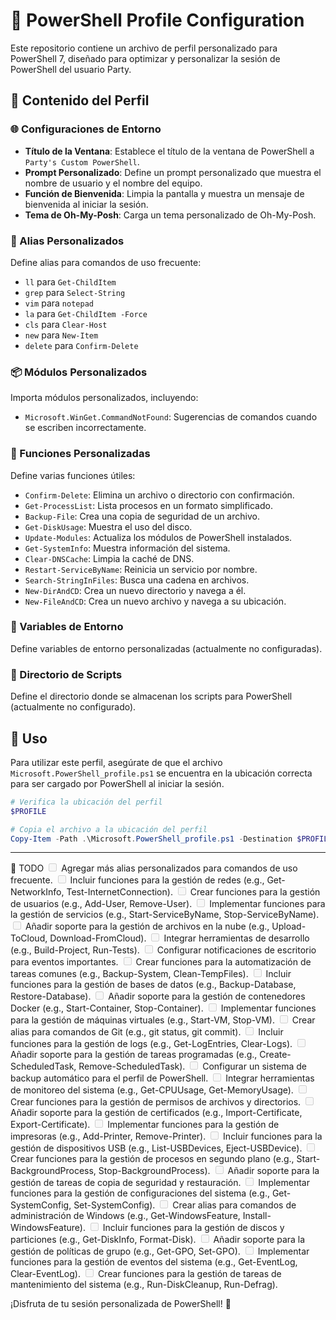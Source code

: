 # 🎨 PowerShell Profile Configuration

Este repositorio contiene un archivo de perfil personalizado para PowerShell 7, diseñado para optimizar y personalizar la sesión de PowerShell del usuario Party.

## 📄 Contenido del Perfil

### 🌐 Configuraciones de Entorno

- **Título de la Ventana**: Establece el título de la ventana de PowerShell a `Party's Custom PowerShell`.
- **Prompt Personalizado**: Define un prompt personalizado que muestra el nombre de usuario y el nombre del equipo.
- **Función de Bienvenida**: Limpia la pantalla y muestra un mensaje de bienvenida al iniciar la sesión.
- **Tema de Oh-My-Posh**: Carga un tema personalizado de Oh-My-Posh.

### 📝 Alias Personalizados

Define alias para comandos de uso frecuente:

- `ll` para `Get-ChildItem`
- `grep` para `Select-String`
- `vim` para `notepad`
- `la` para `Get-ChildItem -Force`
- `cls` para `Clear-Host`
- `new` para `New-Item`
- `delete` para `Confirm-Delete`

### 📦 Módulos Personalizados

Importa módulos personalizados, incluyendo:

- `Microsoft.WinGet.CommandNotFound`: Sugerencias de comandos cuando se escriben incorrectamente.

### 🔧 Funciones Personalizadas

Define varias funciones útiles:

- `Confirm-Delete`: Elimina un archivo o directorio con confirmación.
- `Get-ProcessList`: Lista procesos en un formato simplificado.
- `Backup-File`: Crea una copia de seguridad de un archivo.
- `Get-DiskUsage`: Muestra el uso del disco.
- `Update-Modules`: Actualiza los módulos de PowerShell instalados.
- `Get-SystemInfo`: Muestra información del sistema.
- `Clear-DNSCache`: Limpia la caché de DNS.
- `Restart-ServiceByName`: Reinicia un servicio por nombre.
- `Search-StringInFiles`: Busca una cadena en archivos.
- `New-DirAndCD`: Crea un nuevo directorio y navega a él.
- `New-FileAndCD`: Crea un nuevo archivo y navega a su ubicación.

### 🌱 Variables de Entorno

Define variables de entorno personalizadas (actualmente no configuradas).

### 📂 Directorio de Scripts

Define el directorio donde se almacenan los scripts para PowerShell (actualmente no configurado).

## 🚀 Uso

Para utilizar este perfil, asegúrate de que el archivo `Microsoft.PowerShell_profile.ps1` se encuentra en la ubicación correcta para ser cargado por PowerShell al iniciar la sesión.

```powershell
# Verifica la ubicación del perfil
$PROFILE

# Copia el archivo a la ubicación del perfil
Copy-Item -Path .\Microsoft.PowerShell_profile.ps1 -Destination $PROFILE
```
---
📝 TODO
<input disabled="" type="checkbox"> Agregar más alias personalizados para comandos de uso frecuente.
<input disabled="" type="checkbox"> Incluir funciones para la gestión de redes (e.g., Get-NetworkInfo, Test-InternetConnection).
<input disabled="" type="checkbox"> Crear funciones para la gestión de usuarios (e.g., Add-User, Remove-User).
<input disabled="" type="checkbox"> Implementar funciones para la gestión de servicios (e.g., Start-ServiceByName, Stop-ServiceByName).
<input disabled="" type="checkbox"> Añadir soporte para la gestión de archivos en la nube (e.g., Upload-ToCloud, Download-FromCloud).
<input disabled="" type="checkbox"> Integrar herramientas de desarrollo (e.g., Build-Project, Run-Tests).
<input disabled="" type="checkbox"> Configurar notificaciones de escritorio para eventos importantes.
<input disabled="" type="checkbox"> Crear funciones para la automatización de tareas comunes (e.g., Backup-System, Clean-TempFiles).
<input disabled="" type="checkbox"> Incluir funciones para la gestión de bases de datos (e.g., Backup-Database, Restore-Database).
<input disabled="" type="checkbox"> Añadir soporte para la gestión de contenedores Docker (e.g., Start-Container, Stop-Container).
<input disabled="" type="checkbox"> Implementar funciones para la gestión de máquinas virtuales (e.g., Start-VM, Stop-VM).
<input disabled="" type="checkbox"> Crear alias para comandos de Git (e.g., git status, git commit).
<input disabled="" type="checkbox"> Incluir funciones para la gestión de logs (e.g., Get-LogEntries, Clear-Logs).
<input disabled="" type="checkbox"> Añadir soporte para la gestión de tareas programadas (e.g., Create-ScheduledTask, Remove-ScheduledTask).
<input disabled="" type="checkbox"> Configurar un sistema de backup automático para el perfil de PowerShell.
<input disabled="" type="checkbox"> Integrar herramientas de monitoreo del sistema (e.g., Get-CPUUsage, Get-MemoryUsage).
<input disabled="" type="checkbox"> Crear funciones para la gestión de permisos de archivos y directorios.
<input disabled="" type="checkbox"> Añadir soporte para la gestión de certificados (e.g., Import-Certificate, Export-Certificate).
<input disabled="" type="checkbox"> Implementar funciones para la gestión de impresoras (e.g., Add-Printer, Remove-Printer).
<input disabled="" type="checkbox"> Incluir funciones para la gestión de dispositivos USB (e.g., List-USBDevices, Eject-USBDevice).
<input disabled="" type="checkbox"> Crear funciones para la gestión de procesos en segundo plano (e.g., Start-BackgroundProcess, Stop-BackgroundProcess).
<input disabled="" type="checkbox"> Añadir soporte para la gestión de tareas de copia de seguridad y restauración.
<input disabled="" type="checkbox"> Implementar funciones para la gestión de configuraciones del sistema (e.g., Get-SystemConfig, Set-SystemConfig).
<input disabled="" type="checkbox"> Crear alias para comandos de administración de Windows (e.g., Get-WindowsFeature, Install-WindowsFeature).
<input disabled="" type="checkbox"> Incluir funciones para la gestión de discos y particiones (e.g., Get-DiskInfo, Format-Disk).
<input disabled="" type="checkbox"> Añadir soporte para la gestión de políticas de grupo (e.g., Get-GPO, Set-GPO).
<input disabled="" type="checkbox"> Implementar funciones para la gestión de eventos del sistema (e.g., Get-EventLog, Clear-EventLog).
<input disabled="" type="checkbox"> Crear funciones para la gestión de tareas de mantenimiento del sistema (e.g., Run-DiskCleanup, Run-Defrag).

¡Disfruta de tu sesión personalizada de PowerShell! 🎉